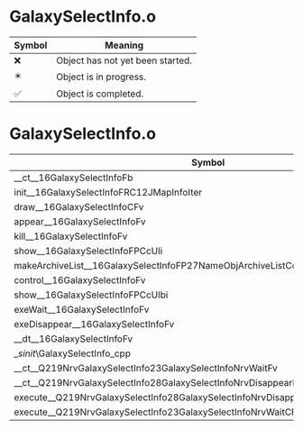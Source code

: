 # GalaxySelectInfo.o
| Symbol | Meaning 
| ------------- | ------------- 
| :x: | Object has not yet been started. 
| :eight_pointed_black_star: | Object is in progress. 
| :white_check_mark: | Object is completed. 


# GalaxySelectInfo.o
| Symbol | Decompiled? |
| ------------- | ------------- |
| __ct__16GalaxySelectInfoFb | :x: |
| init__16GalaxySelectInfoFRC12JMapInfoIter | :x: |
| draw__16GalaxySelectInfoCFv | :x: |
| appear__16GalaxySelectInfoFv | :x: |
| kill__16GalaxySelectInfoFv | :x: |
| show__16GalaxySelectInfoFPCcUli | :x: |
| makeArchiveList__16GalaxySelectInfoFP27NameObjArchiveListCollectorRC12JMapInfoIter | :x: |
| control__16GalaxySelectInfoFv | :x: |
| show__16GalaxySelectInfoFPCcUlbi | :x: |
| exeWait__16GalaxySelectInfoFv | :x: |
| exeDisappear__16GalaxySelectInfoFv | :x: |
| __dt__16GalaxySelectInfoFv | :x: |
| __sinit_\GalaxySelectInfo_cpp | :x: |
| __ct__Q219NrvGalaxySelectInfo23GalaxySelectInfoNrvWaitFv | :x: |
| __ct__Q219NrvGalaxySelectInfo28GalaxySelectInfoNrvDisappearFv | :x: |
| execute__Q219NrvGalaxySelectInfo28GalaxySelectInfoNrvDisappearCFP5Spine | :x: |
| execute__Q219NrvGalaxySelectInfo23GalaxySelectInfoNrvWaitCFP5Spine | :x: |
